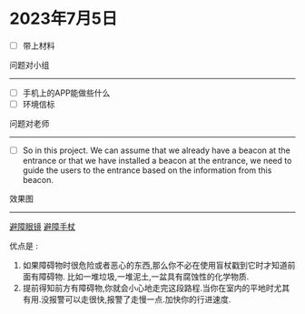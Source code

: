 # 2023年7月5日
- [ ] 带上材料


问题对小组
___
- [ ] 手机上的APP能做些什么
- [ ] 环境信标

问题对老师
___
- [ ] So in this project. We can assume that we already have a beacon at the entrance or that we have installed a beacon at the entrance, we need to guide the users to the entrance based on the information from this beacon.



效果图
___
[避障眼镜](assets/截图_20230705093841%201.png)
[避障手杖](assets/截图_20230705094152.png)

优点是 :
1. 如果障碍物时很危险或者恶心的东西,那么你不必在使用盲杖戳到它时才知道前面有障碍物.
	比如一堆垃圾,一堆泥土,一盆具有腐蚀性的化学物质.
2. 提前得知前方有障碍物,你就会小心地走完这段路程.当你在室内的平地时尤其有用.没报警可以走很快,报警了走慢一点.加快你的行进速度.